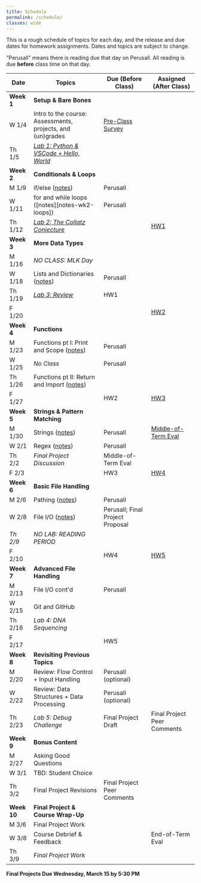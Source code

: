 ```yaml
---
title: Schedule
permalink: /schedule/
classes: wide
---
```


This is a rough schedule of topics for each day, and the release and due dates for homework assignments. Dates and topics are subject to change. 

"Perusall" means there is reading due that day on Perusall. All reading is due **before** class time on that day.


| Date	| Topics	| Due (Before Class) |	Assigned (After Class) |
| ------- | --------------- | ------------- | -------------- |
| **Week 1** | **Setup & Bare Bones** | | |
| W 1/4 | Intro to the course: Assessments, projects, and (un)grades | [Pre-Class Survey][survey] | |
| Th 1/5 | [_Lab 1: Python & VSCode + Hello, World_][lab-1] | | |
| **Week 2** | **Conditionals & Loops** | | |
| M 1/9 | if/else ([notes][notes-wk2-if]) | Perusall |
| W 1/11 | for and while loops ([notes][notes-wk2-loops]) | Perusall | |
| Th 1/12 | [_Lab 2: The Collatz Conjecture_][lab-2] | | [HW1][hw-1] |
| **Week 3** | **More Data Types** | | |
| M 1/16 | _NO CLASS: MLK Day_ | | |
| W 1/18 | Lists and Dictionaries ([notes][w3-d1]) | Perusall | |
| Th 1/19 | [_Lab 3: Review_][lab-3] | HW1 | |
| F 1/20 |  | | [HW2][hw-2] |
| **Week 4** | **Functions** | | |
| M 1/23 | Functions pt I: Print and Scope ([notes][w4-d1])|  Perusall |  |
| W 1/25 |  _No Class_ | Perusall | |
| Th 1/26 | Functions pt II: Return and Import ([notes][w4-d2]) | |  |
| F 1/27 |  | HW2 | [HW3][hw-3] |
| **Week 5** | **Strings & Pattern Matching** | | |
| M 1/30 | Strings ([notes][w5-d1]) | Perusall | [Middle-of-Term Eval][mid-eval] |
| W 2/1 | Regex  ([notes][w5-d2]) | Perusall  |  | 
| Th 2/2 | _Final Project Discussion_ | Middle-of-Term Eval |  |
| F 2/3 | | HW3 | [HW4][hw-4] |
| **Week 6** | **Basic File Handling** | | |
| M 2/6 | Pathing ([notes][w6-d1]) | Perusall | |
| W 2/8 | File I/O ([notes][w6-d2]) | Perusall; Final Project Proposal | | 
| _Th 2/9_ | _NO LAB: READING PERIOD_ | | |
| F 2/10 | | HW4 | [HW5][hw-5] |
| **Week 7** | **Advanced File Handling** | | |
| M 2/13 | File I/O cont'd | Perusall | |
| W 2/15 | Git and GitHub | | |
| Th 2/16 | _Lab 4: DNA Sequencing_ | | |
| F 2/17 | | HW5 | |
| **Week 8** | **Revisiting Previous Topics** | | |
| M 2/20 | Review: Flow Control + Input Handling | Perusall (optional) | | 
| W 2/22 | Review: Data Structures + Data Processing  | Perusall (optional) | |
| Th 2/23 | _Lab 5: Debug Challenge_  | Final Project Draft | Final Project Peer Comments
| **Week 9** | **Bonus Content** | | | 
| M 2/27 | Asking Good Questions | | |
| W 3/1 | TBD: Student Choice | | |
| Th 3/2 | Final Project Revisions | Final Project Peer Comments |
| **Week 10** | **Final Project & Course Wrap-Up** | | |
| M 3/6 | Final Project Work |  | | 
| W 3/8 | Course Debrief & Feedback |  | End-of-Term Eval |
| Th 3/9 | _Final Project Work_

**Final Projects Due Wednesday, March 15 by 5:30 PM**


[syllabus]: https://alackles.github.io/CMSC-14-WT-23/syllabus/

[hw-1]: https://alackles.github.io/CMSC-140-WT-23/hwk/hwk1/
[hw-2]: https://alackles.github.io/CMSC-140-WT-23/hwk/hwk2/
[hw-3]: https://alackles.github.io/CMSC-140-WT-23/hwk/hwk3/
[hw-4]: https://alackles.github.io/CMSC-140-WT-23/hwk/hwk4/
[hw-5]: https://alackles.github.io/CMSC-140-WT-23/hwk/hwk5/
 
[lab-1]: https://alackles.github.io/CMSC-140-WT-23/labs/lab1/
[lab-2]: https://alackles.github.io/CMSC-140-WT-23/labs/lab2/
[lab-3]: https://alackles.github.io/CMSC-140-WT-23/labs/lab3/
[lab-4]: https://alackles.github.io/CMSC-140-WT-23/labs/lab4/
[lab-5]: https://alackles.github.io/CMSC-140-WT-23/labs/lab5/
[lab-6]: https://alackles.github.io/CMSC-140-WT-23/labs/lab7/
[lab-7]: https://alackles.github.io/CMSC-140-WT-23/labs/lab8/

[notes-wk1-vars]: https://alackles.github.io/CMSC-140-WT-23/lectures/wk1-vars/
[notes-wk2-if]: https://alackles.github.io/CMSC-140-WT-23/lectures/wk2-if/
[w3-d1]: https://alackles.github.io/CMSC-140-WT-23/lectures/w3-d1
[w4-d1]: https://alackles.github.io/CMSC-140-WT-23/lectures/w4-d1
[w4-d2]: https://alackles.github.io/CMSC-140-WT-23/lectures/w4-d2
[w5-d1]: https://alackles.github.io/CMSC-140-WT-23/lectures/w5-d1
[w5-d2]: https://alackles.github.io/CMSC-140-WT-23/lectures/w5-d2
[w6-d1]: https://alackles.github.io/CMSC-140-WT-23/lectures/w6-d1
[w6-d2]: https://alackles.github.io/CMSC-140-WT-23/lectures/w6-d2

[survey]: https://forms.gle/iBCowEvcXXYFTmG57
[mid-eval]: https://forms.gle/2qS7zFEqw4GxxRDSA
